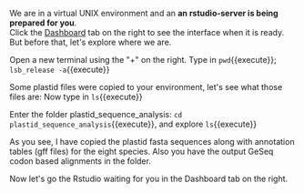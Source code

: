 
We are in a virtual UNIX environment and an **an rstudio-server is being prepared for you**.  
Click the [Dashboard](https://[[HOST_SUBDOMAIN]]-8787-[[KATACODA_HOST]].environments.katacoda.com/) tab on the right to see the interface when it is ready. But before that, let's explore where we are.

Open a new terminal using the "+" on the right.
Type in `pwd`{{execute}}; `lsb_release -a`{{execute}}

Some plastid files were copied to your environment, let's see what those files are:
Now type in `ls`{{execute}}

Enter the folder plastid_sequence_analysis: `cd plastid_sequence_analysis`{{execute}}, and explore `ls`{{execute}}

As you see, I have copied the plastid fasta sequences along with annotation tables (gff files) for the eight species. Also you have the output GeSeq codon based alignments in the folder.  

Now let's go the Rstudio waiting for you in the Dashboard tab on the right.

